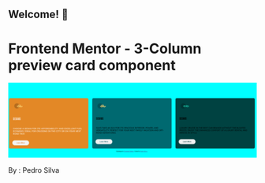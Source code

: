 
## Welcome! 👋
# Frontend Mentor - 3-Column preview card component

![Design preview for the 3-column preview card component coding challenge](./design/Desktop.png)

By : Pedro Silva  


